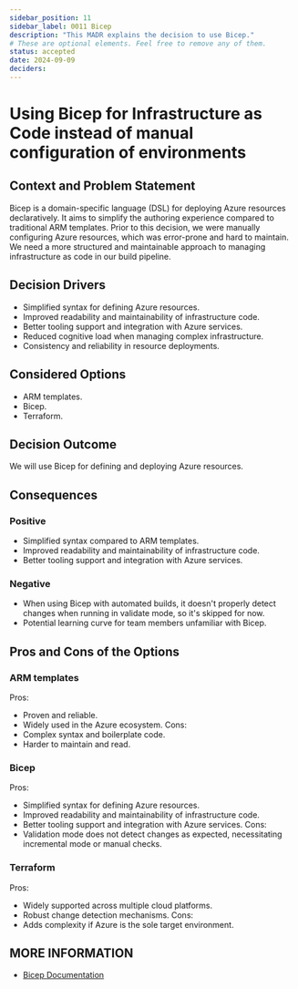 ```yaml
---
sidebar_position: 11
sidebar_label: 0011 Bicep
description: "This MADR explains the decision to use Bicep."
# These are optional elements. Feel free to remove any of them.
status: accepted
date: 2024-09-09
deciders:
---
```


# Using Bicep for Infrastructure as Code instead of manual configuration of environments


## Context and Problem Statement
Bicep is a domain-specific language (DSL) for deploying Azure resources declaratively. It aims to simplify the authoring experience compared to traditional ARM templates. Prior to this decision, we were manually configuring Azure resources, which was error-prone and hard to maintain. We need a more structured and maintainable approach to managing infrastructure as code in our build pipeline.

## Decision Drivers

- Simplified syntax for defining Azure resources.
- Improved readability and maintainability of infrastructure code.
- Better tooling support and integration with Azure services.
- Reduced cognitive load when managing complex infrastructure.
- Consistency and reliability in resource deployments.

## Considered Options
-  ARM templates.
-  Bicep.
-  Terraform.


## Decision Outcome
We will use Bicep for defining and deploying Azure resources.

## Consequences
### Positive
- Simplified syntax compared to ARM templates.
- Improved readability and maintainability of infrastructure code.
- Better tooling support and integration with Azure services.

### Negative
- When using Bicep with automated builds, it doesn't properly detect changes when running in validate mode, so it's skipped for now.
- Potential learning curve for team members unfamiliar with Bicep.


## Pros and Cons of the Options

### ARM templates
Pros:
- Proven and reliable.
- Widely used in the Azure ecosystem.
Cons:
- Complex syntax and boilerplate code.
- Harder to maintain and read.

### Bicep
Pros:
- Simplified syntax for defining Azure resources.
- Improved readability and maintainability of infrastructure code.
- Better tooling support and integration with Azure services.
Cons:
- Validation mode does not detect changes as expected, necessitating incremental mode or manual checks.

### Terraform
Pros:
- Widely supported across multiple cloud platforms.
- Robust change detection mechanisms.
Cons:
- Adds complexity if Azure is the sole target environment.

## MORE INFORMATION
- [Bicep Documentation](https://docs.microsoft.com/en-us/azure/azure-resource-manager/bicep/)
